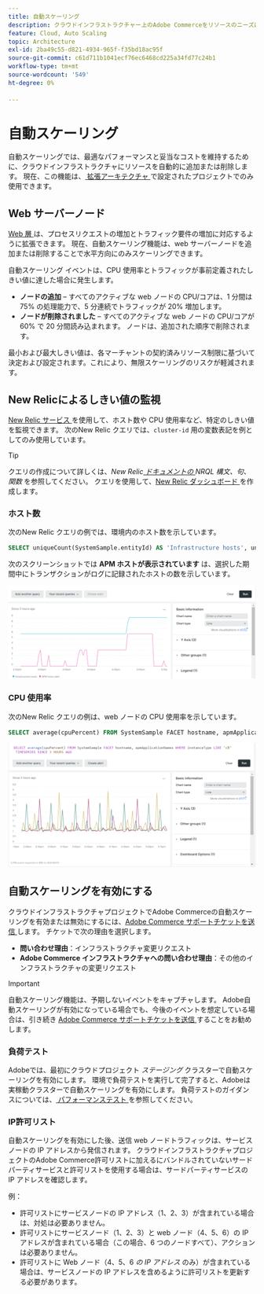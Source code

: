 ```yaml
---
title: 自動スケーリング
description: クラウドインフラストラクチャー上のAdobe Commerceをリソースのニーズに合わせて拡張する方法について説明します。
feature: Cloud, Auto Scaling
topic: Architecture
exl-id: 2ba49c55-d821-4934-965f-f35bd18ac95f
source-git-commit: c61d711b1041ecf76ec6468cd225a34fd77c24b1
workflow-type: tm+mt
source-wordcount: '549'
ht-degree: 0%

---
```


# 自動スケーリング

自動スケーリングでは、最適なパフォーマンスと妥当なコストを維持するために、クラウドインフラストラクチャにリソースを自動的に追加または削除します。 現在、この機能は、[ 拡張アーキテクチャ ](scaled-architecture.md) で設定されたプロジェクトでのみ使用できます。

## Web サーバーノード

[Web 層 ](scaled-architecture.md#web-tier) は、プロセスリクエストの増加とトラフィック要件の増加に対応するように拡張できます。 現在、自動スケーリング機能は、web サーバーノードを追加または削除することで水平方向にのみスケーリングできます。

自動スケーリング イベントは、CPU 使用率とトラフィックが事前定義されたしきい値に達した場合に発生します。

- **ノードの追加** – すべてのアクティブな web ノードの CPU/コアは、1 分間は 75% の処理能力で、5 分連続でトラフィックが 20% 増加します。
- **ノードが削除されました** – すべてのアクティブな web ノードの CPU/コアが 60% で 20 分間読み込まれます。 ノードは、追加された順序で削除されます。

最小および最大しきい値は、各マーチャントの契約済みリソース制限に基づいて決定および設定されます。これにより、無限スケーリングのリスクが軽減されます。

## New Relicによるしきい値の監視

[New Relic サービス ](../monitor/new-relic-service.md) を使用して、ホスト数や CPU 使用率など、特定のしきい値を監視できます。 次のNew Relic クエリでは、`cluster-id` 用の変数表記を例としてのみ使用しています。

>[!TIP]
>
>クエリの作成について詳しくは、_New Relic[ ドキュメントの ](https://docs.newrelic.com/docs/query-your-data/nrql-new-relic-query-language/get-started/nrql-syntax-clauses-functions/)NRQL 構文、句、関数_ を参照してください。
>クエリを使用して、[New Relic ダッシュボード ](https://docs.newrelic.com/docs/query-your-data/explore-query-data/dashboards/introduction-dashboards/) を作成します。

### ホスト数

次のNew Relic クエリの例では、環境内のホスト数を示しています。

```sql
SELECT uniqueCount(SystemSample.entityId) AS 'Infrastructure hosts', uniqueCount(Transaction.host) AS 'APM hosts seen' FROM SystemSample, Transaction where (Transaction.appName = 'cluster-id_stg' AND Transaction.transactionType = 'Web') OR SystemSample.apmApplicationNames LIKE '%|cluster-id_stg|%' TIMESERIES SINCE 3 HOURS AGO
```

次のスクリーンショットでは **APM ホストが表示されています** は、選択した期間中にトランザクションがログに記録されたホストの数を示しています。

![New Relic ホスト数 ](../../assets/new-relic/host-count.png)

### CPU 使用率

次のNew Relic クエリの例は、web ノードの CPU 使用率を示しています。

```sql
SELECT average(cpuPercent) FROM SystemSample FACET hostname, apmApplicationNames WHERE instanceType LIKE 'c%' TIMESERIES SINCE 3 HOURS AGO
```

![New Relic Web ノードの CPU 使用率 ](../../assets/new-relic/web-node-cpu-usage.png)

## 自動スケーリングを有効にする

クラウドインフラストラクチャプロジェクトでAdobe Commerceの自動スケーリングを有効または無効にするには、[Adobe Commerce サポートチケットを送信 ](https://experienceleague.adobe.com/docs/commerce-knowledge-base/kb/help-center-guide/magento-help-center-user-guide.html#submit-ticket) します。 チケットで次の理由を選択します。

- **問い合わせ理由**：インフラストラクチャ変更リクエスト
- **Adobe Commerce インフラストラクチャへの問い合わせ理由**：その他のインフラストラクチャの変更リクエスト

>[!IMPORTANT]
>
>自動スケーリング機能は、予期しないイベントをキャプチャします。 Adobe自動スケーリングが有効になっている場合でも、今後のイベントを想定している場合は、引き続き [Adobe Commerce サポートチケットを送信 ](https://experienceleague.adobe.com/docs/commerce-knowledge-base/kb/help-center-guide/magento-help-center-user-guide.html#submit-ticket) することをお勧めします。

### 負荷テスト

Adobeでは、最初にクラウドプロジェクト _ステージング_ クラスターで自動スケーリングを有効にします。 環境で負荷テストを実行して完了すると、Adobeは実稼動クラスターで自動スケーリングを有効にします。 負荷テストのガイダンスについては、[ パフォーマンステスト ](../launch/checklist.md#performance-testing) を参照してください。

### IP許可リスト

自動スケーリングを有効にした後、送信 web ノードトラフィックは、サービスノードの IP アドレスから発信されます。 クラウドインフラストラクチャプロジェクトのAdobe Commerce許可リストに加えるにバンドルされていないサードパーティサービスと許可リストを使用する場合は、サードパーティサービスの IP アドレスを確認します。

例：

- 許可リストにサービスノードの IP アドレス（1、2、3）が含まれている場合は、対処は必要ありません。
- 許可リストにサービスノード（1、2、3）と web ノード（4、5、6）の IP アドレスが含まれている場合（この場合、6 つのノードすべて）、アクションは必要ありません。
- 許可リストに Web ノード（4、5、6 _の IP アドレス_ のみ）が含まれている場合は、サービスノードの IP アドレスを含めるように許可リストを更新する必要があります。

